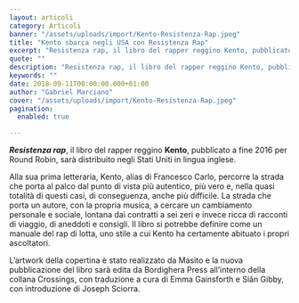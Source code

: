 ```yaml
---
layout: articoli
category: Articoli
banner: "/assets/uploads/import/Kento-Resistenza-Rap.jpeg"
title: "Kento sbarca negli USA con Resistenza Rap"
excerpt: "Resistenza rap, il libro del rapper reggino Kento, pubblicato a fine 2016 per Round Robin,  sarà distribuito negli Stati Uniti in lingua inglese. Alla sua prima letteraria, Kento, alias di Francesco Carlo, percorre la strada che porta al palco dal punto di vista più autentico, più vero e, nella quasi totalità di questi casi, di conseguenza, [&hellip"
quote: ""
description: "Resistenza rap, il libro del rapper reggino Kento, pubblicato a fine 2016 per Round Robin,  sarà distribuito negli Stati Uniti in lingua inglese. Alla sua prima letteraria, Kento, alias di Francesco Carlo, percorre la strada che porta al palco dal punto di vista più autentico, più vero e, nella quasi totalità di questi casi, di conseguenza, [&hellip"
keywords: ""
date: 2018-09-11T00:00:00.000+01:00
author: "Gabriel Marciano"
cover: "/assets/uploads/import/Kento-Resistenza-Rap.jpeg"
pagination:
  enabled: true

---
```


**_Resistenza rap_**, il libro del rapper reggino **Kento**, pubblicato a fine 2016 per Round Robin, sarà distribuito negli Stati Uniti in lingua inglese.

Alla sua prima letteraria, Kento, alias di Francesco Carlo, percorre la strada che porta al palco dal punto di vista più autentico, più vero e, nella quasi totalità di questi casi, di conseguenza, anche più difficile. La strada che porta un autore, con la propria musica, a cercare un cambiamento personale e sociale, lontana dai contratti a sei zeri e invece ricca di racconti di viaggio, di aneddoti e consigli. Il libro si potrebbe definire come un manuale del rap di lotta, uno stile a cui Kento ha certamente abituato i propri ascoltatori.

L’artwork della copertina è stato realizzato da Masito e la nuova pubblicazione del libro sarà edita da Bordighera Press all’interno della collana Crossings, con traduzione a cura di Emma Gainsforth e Siân Gibby, con introduzione di Joseph Sciorra.